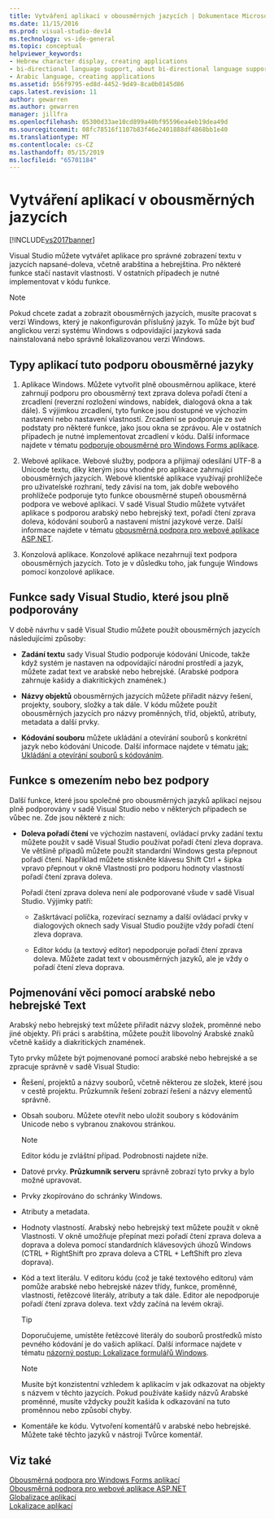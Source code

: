 ```yaml
---
title: Vytváření aplikací v obousměrných jazycích | Dokumentace Microsoftu
ms.date: 11/15/2016
ms.prod: visual-studio-dev14
ms.technology: vs-ide-general
ms.topic: conceptual
helpviewer_keywords:
- Hebrew character display, creating applications
- bi-directional language support, about bi-directional language support
- Arabic language, creating applications
ms.assetid: b56f9795-ed8d-4452-9d49-8ca0b0145d86
caps.latest.revision: 11
author: gewarren
ms.author: gewarren
manager: jillfra
ms.openlocfilehash: 05300d33ae10cd899a40bf95596ea4eb19dea49d
ms.sourcegitcommit: 08fc78516f1107b83f46e2401888df4868bb1e40
ms.translationtype: MT
ms.contentlocale: cs-CZ
ms.lasthandoff: 05/15/2019
ms.locfileid: "65701184"
---
```

# <a name="creating-applications-in-bi-directional-languages"></a>Vytváření aplikací v obousměrných jazycích
[!INCLUDE[vs2017banner](../includes/vs2017banner.md)]

Visual Studio můžete vytvářet aplikace pro správné zobrazení textu v jazycích napsané-doleva, včetně arabština a hebrejština. Pro některé funkce stačí nastavit vlastnosti. V ostatních případech je nutné implementovat v kódu funkce.  
  
> [!NOTE]
> Pokud chcete zadat a zobrazit obousměrných jazycích, musíte pracovat s verzí Windows, který je nakonfigurován příslušný jazyk. To může být buď anglickou verzi systému Windows s odpovídající jazyková sada nainstalovaná nebo správně lokalizovanou verzi Windows.  
  
## <a name="types-of-application-that-support-bi-directional-languages"></a>Typy aplikací tuto podporu obousměrné jazyky  
  
1. Aplikace Windows. Můžete vytvořit plně obousměrnou aplikace, které zahrnují podporu pro obousměrný text zprava doleva pořadí čtení a zrcadlení (reverzní rozložení windows, nabídek, dialogová okna a tak dále). S výjimkou zrcadlení, tyto funkce jsou dostupné ve výchozím nastavení nebo nastavení vlastností. Zrcadlení se podporuje ze své podstaty pro některé funkce, jako jsou okna se zprávou. Ale v ostatních případech je nutné implementovat zrcadlení v kódu. Další informace najdete v tématu [podporuje obousměrné pro Windows Forms aplikace](https://msdn.microsoft.com/library/7b622fa4-f390-4e4d-b624-83a1917cccf2).  
  
2. Webové aplikace. Webové služby, podpora a přijímají odesílání UTF-8 a Unicode textu, díky kterým jsou vhodné pro aplikace zahrnující obousměrných jazycích. Webové klientské aplikace využívají prohlížeče pro uživatelské rozhraní, tedy závisí na tom, jak dobře webového prohlížeče podporuje tyto funkce obousměrné stupeň obousměrná podpora ve webové aplikaci. V sadě Visual Studio můžete vytvářet aplikace s podporou arabský nebo hebrejský text, pořadí čtení zprava doleva, kódování souborů a nastavení místní jazykové verze. Další informace najdete v tématu [obousměrná podpora pro webové aplikace ASP.NET](https://msdn.microsoft.com/library/5576f9b1-9b86-41ef-8354-092d366bcd03).  
  
3. Konzolová aplikace. Konzolové aplikace nezahrnují text podpora obousměrných jazycích. Toto je v důsledku toho, jak funguje Windows pomocí konzolové aplikace.  
  
## <a name="visual-studio-features-that-are-fully-supported"></a>Funkce sady Visual Studio, které jsou plně podporovány  
 V době návrhu v sadě Visual Studio můžete použít obousměrných jazycích následujícími způsoby:  
  
- **Zadání textu** sady Visual Studio podporuje kódování Unicode, takže když systém je nastaven na odpovídající národní prostředí a jazyk, můžete zadat text ve arabské nebo hebrejské. (Arabské podpora zahrnuje kašidy a diakritických znamének.)  
  
- **Názvy objektů** obousměrných jazycích můžete přiřadit názvy řešení, projekty, soubory, složky a tak dále. V kódu můžete použít obousměrných jazycích pro názvy proměnných, tříd, objektů, atributy, metadata a další prvky.  
  
- **Kódování souboru** můžete ukládání a otevírání souborů s konkrétní jazyk nebo kódování Unicode. Další informace najdete v tématu [jak: Ukládání a otevírání souborů s kódováním](../ide/how-to-save-and-open-files-with-encoding.md).  
  
## <a name="features-with-limited-or-no-support"></a>Funkce s omezením nebo bez podpory  
 Další funkce, které jsou společné pro obousměrných jazyků aplikací nejsou plně podporovány v sadě Visual Studio nebo v některých případech se vůbec ne. Zde jsou některé z nich:  
  
- **Doleva pořadí čtení** ve výchozím nastavení, ovládací prvky zadání textu můžete použít v sadě Visual Studio používat pořadí čtení zleva doprava. Ve většině případů můžete použít standardní Windows gesta přepnout pořadí čtení. Například můžete stiskněte klávesu Shift Ctrl + šipka vpravo přepnout v okně Vlastnosti pro podporu hodnoty vlastností pořadí čtení zprava doleva.  
  
     Pořadí čtení zprava doleva není ale podporované všude v sadě Visual Studio. Výjimky patří:  
  
    - Zaškrtávací políčka, rozevírací seznamy a další ovládací prvky v dialogových oknech sady Visual Studio použijte vždy pořadí čtení zleva doprava.  
  
    - Editor kódu (a textový editor) nepodporuje pořadí čtení zprava doleva. Můžete zadat text v obousměrných jazyků, ale je vždy o pořadí čtení zleva doprava.  
  
## <a name="naming-things-using-arabic-or-hebrew-text"></a>Pojmenování věci pomocí arabské nebo hebrejské Text  
 Arabský nebo hebrejský text můžete přiřadit názvy složek, proměnné nebo jiné objekty. Při práci s arabština, můžete použít libovolný Arabské znaků včetně kašidy a diakritických znamének.  
  
 Tyto prvky můžete být pojmenované pomocí arabské nebo hebrejské a se zpracuje správně v sadě Visual Studio:  
  
- Řešení, projektů a názvy souborů, včetně některou ze složek, které jsou v cestě projektu. Průzkumník řešení zobrazí řešení a názvy elementů správně.  
  
- Obsah souboru. Můžete otevřít nebo uložit soubory s kódováním Unicode nebo s vybranou znakovou stránkou.  
  
    > [!NOTE]
    > Editor kódu je zvláštní případ. Podrobnosti najdete níže.  
  
- Datové prvky. **Průzkumník serveru** správně zobrazí tyto prvky a bylo možné upravovat.  
  
- Prvky zkopírováno do schránky Windows.  
  
- Atributy a metadata.  
  
- Hodnoty vlastností. Arabský nebo hebrejský text můžete použít v okně Vlastnosti. V okně umožňuje přepínat mezi pořadí čtení zprava doleva a doprava a doleva pomocí standardních klávesových úhozů Windows (CTRL + RightShift pro zprava doleva a CTRL + LeftShift pro zleva doprava).  
  
- Kód a text literálu. V editoru kódu (což je také textového editoru) vám pomůže arabské nebo hebrejské název třídy, funkce, proměnné, vlastnosti, řetězcové literály, atributy a tak dále. Editor ale nepodporuje pořadí čtení zprava doleva. text vždy začíná na levém okraji.  
  
    > [!TIP]
    > Doporučujeme, umístěte řetězcové literály do souborů prostředků místo pevného kódování je do vašich aplikací. Další informace najdete v tématu [názorný postup: Lokalizace formulářů Windows](https://msdn.microsoft.com/9a96220d-a19b-4de0-9f48-01e5d82679e5).  
  
    > [!NOTE]
    > Musíte být konzistentní vzhledem k aplikacím v jak odkazovat na objekty s názvem v těchto jazycích. Pokud používáte kašidy názvů Arabské proměnné, musíte vždycky použít kašida k odkazování na tuto proměnnou nebo způsobí chyby.  
  
- Komentáře ke kódu. Vytvoření komentářů v arabské nebo hebrejské. Můžete také těchto jazyků v nástroji Tvůrce komentář.  
  
## <a name="see-also"></a>Viz také  
 [Obousměrná podpora pro Windows Forms aplikací](https://msdn.microsoft.com/library/7b622fa4-f390-4e4d-b624-83a1917cccf2)   
 [Obousměrná podpora pro webové aplikace ASP.NET](https://msdn.microsoft.com/library/5576f9b1-9b86-41ef-8354-092d366bcd03)   
 [Globalizace aplikací](../ide/globalizing-applications.md)   
 [Lokalizace aplikací](../ide/localizing-applications.md)
